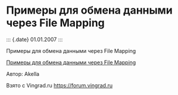 Примеры для обмена данными через File Mapping
=============================================

::: {.date}
01.01.2007
:::

Примеры для обмена данными через File Mapping

[Примеры для обмена данными через File
Mapping](/zip/filemapping_exchangedata.zip)

Автор: Akella

Взято с Vingrad.ru <https://forum.vingrad.ru>

